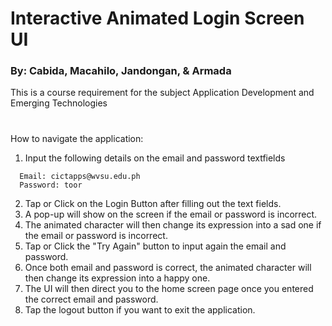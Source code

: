 # Interactive Animated Login Screen UI
### By: Cabida, Macahilo, Jandongan, & Armada

This is a course requirement for the subject Application Development and Emerging Technologies
#
How to navigate the application:

1. Input the following details on the email and password textfields
```
  Email: cictapps@wvsu.edu.ph
  Password: toor
```
2. Tap or Click on the Login Button after filling out the text fields.
3. A pop-up will show on the screen if the email or password is incorrect. 
4. The animated character will then change its expression into a sad one if the email or password is incorrect.
5. Tap or Click the "Try Again" button to input again the email and password.
6. Once both email and password is correct, the animated character will then change its expression into a happy one.
7. The UI will then direct you to the  home screen page once you entered the correct email and password.
8. Tap the logout button if you want to exit the application.
